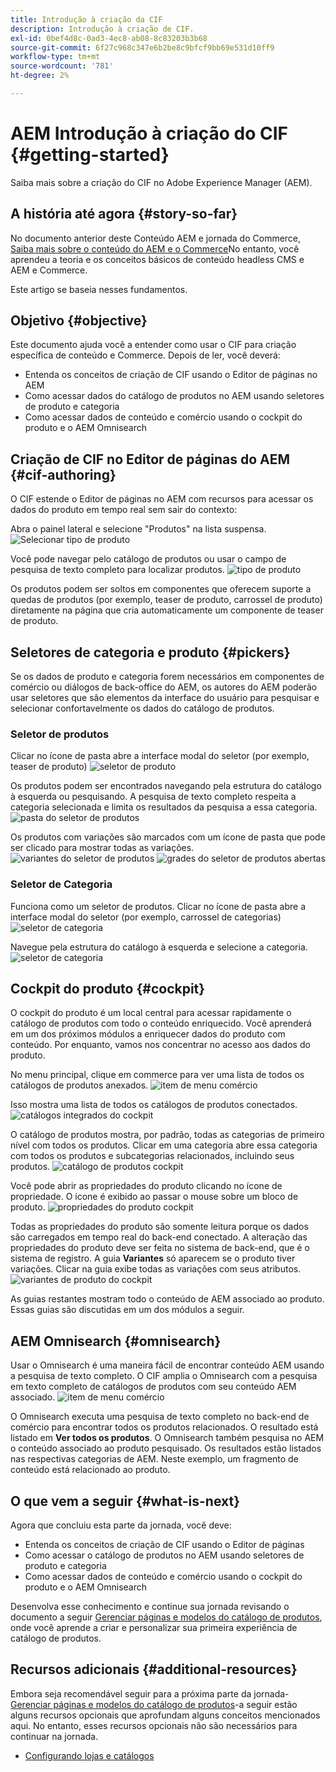 ```yaml
---
title: Introdução à criação da CIF
description: Introdução à criação de CIF.
exl-id: 0bef4d8c-0ad3-4ec8-ab08-8c83203b3b68
source-git-commit: 6f27c968c347e6b2be8c9bfcf9bb69e531d10ff9
workflow-type: tm+mt
source-wordcount: '781'
ht-degree: 2%

---
```


# AEM Introdução à criação do CIF {#getting-started}

Saiba mais sobre a criação do CIF no Adobe Experience Manager (AEM).

## A história até agora {#story-so-far}

No documento anterior deste Conteúdo AEM e jornada do Commerce, [Saiba mais sobre o conteúdo do AEM e o Commerce](/help/commerce-cloud/introduction.md)No entanto, você aprendeu a teoria e os conceitos básicos de conteúdo headless CMS e AEM e Commerce.

Este artigo se baseia nesses fundamentos.

## Objetivo {#objective}

Este documento ajuda você a entender como usar o CIF para criação específica de conteúdo e Commerce. Depois de ler, você deverá:

* Entenda os conceitos de criação de CIF usando o Editor de páginas no AEM
* Como acessar dados do catálogo de produtos no AEM usando seletores de produto e categoria
* Como acessar dados de conteúdo e comércio usando o cockpit do produto e o AEM Omnisearch

## Criação de CIF no Editor de páginas do AEM {#cif-authoring}

O CIF estende o Editor de páginas no AEM com recursos para acessar os dados do produto em tempo real sem sair do contexto:

Abra o painel lateral e selecione &quot;Produtos&quot; na lista suspensa.
![Selecionar tipo de produto](assets/asset-finder-overview.png)

Você pode navegar pelo catálogo de produtos ou usar o campo de pesquisa de texto completo para localizar produtos.
![tipo de produto](assets/asset-finder-search.png)

Os produtos podem ser soltos em componentes que oferecem suporte a quedas de produtos (por exemplo, teaser de produto, carrossel de produto) diretamente na página que cria automaticamente um componente de teaser de produto.

## Seletores de categoria e produto {#pickers}

Se os dados de produto e categoria forem necessários em componentes de comércio ou diálogos de back-office do AEM, os autores do AEM poderão usar seletores que são elementos da interface do usuário para pesquisar e selecionar confortavelmente os dados do catálogo de produtos.

### Seletor de produtos

Clicar no ícone de pasta abre a interface modal do seletor (por exemplo, teaser de produto)
![seletor de produto](assets/product-picker-open.png)

Os produtos podem ser encontrados navegando pela estrutura do catálogo à esquerda ou pesquisando. A pesquisa de texto completo respeita a categoria selecionada e limita os resultados da pesquisa a essa categoria.
![pasta do seletor de produtos](assets/product-picker-folders.png)

Os produtos com variações são marcados com um ícone de pasta que pode ser clicado para mostrar todas as variações.
![variantes do seletor de produtos](assets/product-picker-variants.png)
![grades do seletor de produtos abertas](assets/product-picker-variants-open.png)

### Seletor de Categoria

Funciona como um seletor de produtos. Clicar no ícone de pasta abre a interface modal do seletor (por exemplo, carrossel de categorias)
![seletor de categoria](assets/category-picker-open.png)

Navegue pela estrutura do catálogo à esquerda e selecione a categoria.
![seletor de categoria](assets/category-picker-folders.png)

## Cockpit do produto {#cockpit}

O cockpit do produto é um local central para acessar rapidamente o catálogo de produtos com todo o conteúdo enriquecido. Você aprenderá em um dos próximos módulos a enriquecer dados do produto com conteúdo. Por enquanto, vamos nos concentrar no acesso aos dados do produto.

No menu principal, clique em commerce para ver uma lista de todos os catálogos de produtos anexados.
![item de menu comércio](assets/commerce-menu-item.png)

Isso mostra uma lista de todos os catálogos de produtos conectados.
![catálogos integrados do cockpit](assets/cockpit-Integrated-catalogs.png)

O catálogo de produtos mostra, por padrão, todas as categorias de primeiro nível com todos os produtos. Clicar em uma categoria abre essa categoria com todos os produtos e subcategorias relacionados, incluindo seus produtos.
![catálogo de produtos cockpit](assets/cockpit-product-catalog.png)

Você pode abrir as propriedades do produto clicando no ícone de propriedade. O ícone é exibido ao passar o mouse sobre um bloco de produto.
![propriedades do produto cockpit](assets/cockpit-properties.png)

Todas as propriedades do produto são somente leitura porque os dados são carregados em tempo real do back-end conectado. A alteração das propriedades do produto deve ser feita no sistema de back-end, que é o sistema de registro. A guia **Variantes** só aparecem se o produto tiver variações. Clicar na guia exibe todas as variações com seus atributos.
![variantes de produto do cockpit](assets/cockpit-properties-variants.png)

As guias restantes mostram todo o conteúdo de AEM associado ao produto. Essas guias são discutidas em um dos módulos a seguir.

## AEM Omnisearch {#omnisearch}

Usar o Omnisearch é uma maneira fácil de encontrar conteúdo AEM usando a pesquisa de texto completo. O CIF amplia o Omnisearch com a pesquisa em texto completo de catálogos de produtos com seu conteúdo AEM associado.
![item de menu comércio](assets/omnisearch.png)

O Omnisearch executa uma pesquisa de texto completo no back-end de comércio para encontrar todos os produtos relacionados. O resultado está listado em **Ver todos os produtos**. O Omnisearch também pesquisa no AEM o conteúdo associado ao produto pesquisado. Os resultados estão listados nas respectivas categorias de AEM. Neste exemplo, um fragmento de conteúdo está relacionado ao produto.

## O que vem a seguir {#what-is-next}

Agora que concluiu esta parte da jornada, você deve:

* Entenda os conceitos de criação de CIF usando o Editor de páginas
* Como acessar o catálogo de produtos no AEM usando seletores de produto e categoria
* Como acessar dados de conteúdo e comércio usando o cockpit do produto e o AEM Omnisearch

Desenvolva esse conhecimento e continue sua jornada revisando o documento a seguir [Gerenciar páginas e modelos do catálogo de produtos](catalog-templates.md), onde você aprende a criar e personalizar sua primeira experiência de catálogo de produtos.

## Recursos adicionais {#additional-resources}

Embora seja recomendável seguir para a próxima parte da jornada-[Gerenciar páginas e modelos do catálogo de produtos](catalog-templates.md)-a seguir estão alguns recursos opcionais que aprofundam alguns conceitos mencionados aqui. No entanto, esses recursos opcionais não são necessários para continuar na jornada.

* [Configurando lojas e catálogos](/help/commerce-cloud/getting-started.md#catalog)
